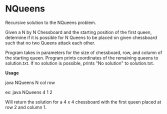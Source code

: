 # NQueens

Recursive solution to the NQueens problem. 

Given a N by N Chessboard and the starting position of the first queen, determine if it is possible for N Queens to be placed
on given chessboard such that no two Queens attack each other. 

Program takes in parameters for the size of chessboard, row, and column of the starting queen. Program prints coordinates of the
remaining queens to solution.txt. If no solution is possible, prints "No solution" to solution.txt.

<b>Usage</b>

java NQueens N col row

ex: java NQueens 4 1 2

Will return the solution for a 4 x 4 chessboard with the first queen placed at row 2 and column 1. 


